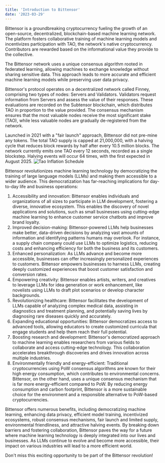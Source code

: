 ```yaml
---
title: 'Introduction to Bittensor'
date: '2023-03-29'
---
```


Bittensor is a groundbreaking cryptocurrency fueling the growth of an open-source, decentralized, blockchain-based machine learning network. The platform fosters collaborative training of machine learning models and incentivizes participation with TAO, the network's native cryptocurrency. Contributors are rewarded based on the informational value they provide to the collective.

The Bittensor network uses a unique consensus algorithm rooted in federated learning, allowing machines to exchange knowledge without sharing sensitive data. This approach leads to more accurate and efficient machine learning models while preserving user data privacy.

Bittensor's protocol operates on a decentralized network called Finney, comprising two types of nodes: Servers and Validators. Validators request information from Servers and assess the value of their responses. These evaluations are recorded on the Subtensor blockchain, which distributes TAO in proportion to the value provided. The consensus mechanism ensures that the most valuable nodes receive the most significant stake (TAO), while less valuable nodes are gradually de-registered from the network.

Launched in 2021 with a "fair launch" approach, Bittensor did not pre-mine any tokens. The total TAO supply is capped at 21,000,000, with a halving cycle that reduces block rewards by half after every 10.5 million blocks. The network currently emits one TAO every 12 seconds, recorded as a single blockstep. Halving events will occur 64 times, with the first expected in August 2025.
![Tao Inflation Schedule](/images/bittensor_supply.png)

Bittensor revolutionizes machine learning technology by democratizing the training of large language models (LLMs) and making them accessible to a wider audience. This democratization has far-reaching implications for day-to-day life and business operations:
1. Accessibility and innovation: Bittensor enables individuals and organizations of all sizes to participate in LLM development, fostering a diverse, innovative ecosystem. This enables the discovery of novel applications and solutions, such as small businesses using cutting-edge machine learning to enhance customer service chatbots and improve brand loyalty.
2. Improved decision-making: Bittensor-powered LLMs help businesses make better, data-driven decisions by analyzing vast amounts of information and identifying patterns humans may overlook. For instance, a supply chain company could use LLMs to optimize logistics, reducing costs and enhancing efficiency for both the business and its customers.
3. Enhanced personalization: As LLMs advance and become more accessible, businesses can offer increasingly personalized experiences to customers. Bittensor empowers businesses to harness LLMs, creating deeply customized experiences that boost customer satisfaction and conversion rates.
4. Empowering creativity: Bittensor enables artists, writers, and creatives to leverage LLMs for idea generation or work enhancement, like novelists using LLMs to draft plot scenarios or develop character backgrounds.
5. Revolutionizing healthcare: Bittensor facilitates the development of LLMs capable of analyzing complex medical data, assisting in diagnostics and treatment planning, and potentially saving lives by diagnosing rare diseases quickly and accurately.
6. Expanding educational opportunities: Bittensor democratizes access to advanced tools, allowing educators to create customized curricula that engage students and help them reach their full potential.
7. Boosting research and development: Bittensor's democratized approach to machine learning enables researchers from various fields to collaborate and access cutting-edge technology. This collaboration accelerates breakthrough discoveries and drives innovation across multiple industries.
8. Environmentally friendly and energy-efficient: Traditional cryptocurrencies using PoW consensus algorithms are known for their high energy consumption, which contributes to environmental concerns. Bittensor, on the other hand, uses a unique consensus mechanism that is far more energy-efficient compared to PoW. By reducing energy consumption and carbon footprint, Bittensor is a more sustainable choice for the environment and a responsible alternative to PoW-based cryptocurrencies.

Bittensor offers numerous benefits, including democratizing machine learning, enhancing data privacy, efficient model training, incentivized ecosystems, robust consensus mechanisms, fair launch and limited supply, environmental friendliness, and attractive halving events. By breaking down barriers and fostering collaboration, Bittensor paves the way for a future where machine learning technology is deeply integrated into our lives and businesses. As LLMs continue to evolve and become more accessible, their impact on various industries will lead to a more efficient world.

Don't miss this exciting opportunity to be part of the Bittensor revolution!